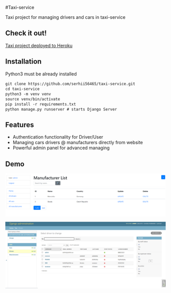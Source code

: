 #Taxi-service

Taxi project for managing drivers and cars in taxi-service

## Check it out!

[Taxi project deployed to Heroku](PASTE_LINK_HERE)

## Installation

Python3 must be already installed

```shell
git clone https://github.com/serhii56465/taxi-service.git
cd taxi-service
python3 -m venv venv
source venv/bin/activate
pip install -r requirements.txt
python manage.py runserver # starts Django Server
```

## Features

* Authentication functionality for Driver/User
* Managing cars drivers @ manufacturers directly from website
* Powerful admin panel for advanced managing

## Demo

![Website Interface](demo.png)

![Admin Interface](demo2.png)

